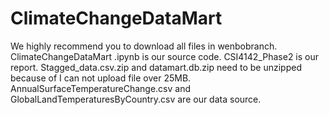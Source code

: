 # ClimateChangeDataMart
We highly recommend you to download all files in wenbobranch.
ClimateChangeDataMart .ipynb is our source code.
CSI4142_Phase2 is our report.
Stagged_data.csv.zip and datamart.db.zip need to be unzipped because of I can not upload file over 25MB.
AnnualSurfaceTemperatureChange.csv and GlobalLandTemperaturesByCountry.csv are our data source.

